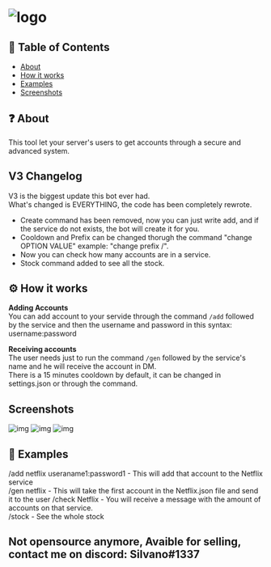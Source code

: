# ![logo](https://i.imgur.com/aHRDloT.png)
## 🚩 Table of Contents
- [About](#-about)
- [How it works](#-works)
- [Examples](#-examples)
- [Screenshots](#-screenshots)

## ❓ About
This tool let your server's users to get accounts through a secure and advanced system.    

## V3 Changelog
V3 is the biggest update this bot ever had.  
What's changed is EVERYTHING, the code has been completely rewrote.   
- Create command has been removed, now you can just write add, and if the service do not exists, the bot will create it for you.  
- Cooldown and Prefix can be changed thorugh the command "change OPTION VALUE" example: "change prefix /". 
- Now you can check how many accounts are in a service.
- Stock command added to see all the stock.

## ⚙️ How it works
**Adding Accounts**  
You can add account to your servide through the command `/add` followed by the service and then the username and password in this syntax: username:password
  
**Receiving accounts**  
The user needs just to run the command `/gen` followed by the service's name and he will receive the account in DM.  
There is a 15 minutes cooldown by default, it can be changed in settings.json or through the command.

## Screenshots
![img](https://i.imgur.com/zXBQhG0.png)
![img](https://i.imgur.com/e28XJdd.png)
![img](https://i.imgur.com/ZVVw2YS.png)

## 🐾 Examples
/add netflix useraname1:password1 - This will add that account to the Netflix service  
/gen netflix - This will take the first account in the Netflix.json file and send it to the user 
/check Netflix - You will receive a message with the amount of accounts on that service.  
/stock - See the whole stock

## Not opensource anymore, Avaible for selling, contact me on discord: Silvano#1337

